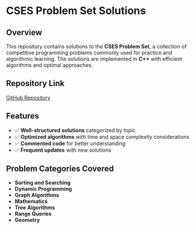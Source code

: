 # CSES Problem Set Solutions

## Overview
This repository contains solutions to the **CSES Problem Set**, a collection of competitive programming problems commonly used for practice and algorithmic learning. The solutions are implemented in **C++** with efficient algorithms and optimal approaches.

## Repository Link
[GitHub Repository](https://github.com/NaVIn69/CSES_Solution)

## Features
- ✅ **Well-structured solutions** categorized by topic
- ✅ **Optimized algorithms** with time and space complexity considerations
- ✅ **Commented code** for better understanding
- ✅ **Frequent updates** with new solutions

## Problem Categories Covered
- **Sorting and Searching**
- **Dynamic Programming**
- **Graph Algorithms**
- **Mathematics**
- **Tree Algorithms**
- **Range Queries**
- **Geometry**
